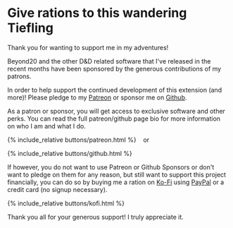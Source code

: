 # Give rations to this wandering Tiefling 

Thank you for wanting to support me in my adventures!

Beyond20 and the other D&D related software that I've released in the recent months have been sponsored by the generous contributions of my patrons.

In order to help support the continued development of this extension (and more)! Please pledge to my [Patreon](https://patreon.com/kakaroto) or sponsor me on [Github](https://github.com/sponsors/kakaroto).

As a patron or sponsor, you will get access to exclusive software and other perks. You can read the full patreon/github page bio for more information on who I am and what I do.

<div>
{% include_relative buttons/patreon.html %} &nbsp;&nbsp; or &nbsp;&nbsp;

{% include_relative buttons/github.html %}
</div>

If however, you do not want to use Patreon or Github Sponsors or don't want to pledge on them for any reason, but still want to support this project financially, you can do so by buying me a ration on [Ko-Fi](https://ko-fi.com/kakaroto) using [PayPal](https://paypal.me/KaKaRoTo) or a credit card (no signup necessary).

{% include_relative buttons/kofi.html %}

Thank you all for your generous support! I truly appreciate it.
